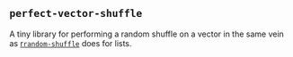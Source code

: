 ## `perfect-vector-shuffle`

A tiny library for performing a random shuffle on a vector in the same vein as [r`random-shuffle`](http://hackage.haskell.org/package/random-shuffle-0.0.4) does for lists.